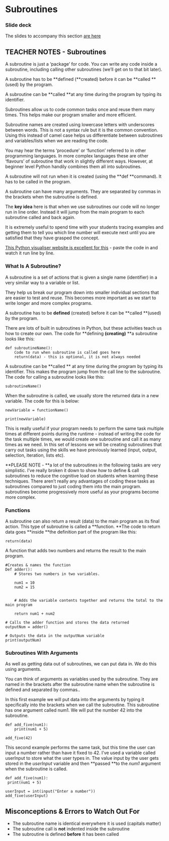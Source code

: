 # Subroutines

### Slide deck
The slides to accompany this section [are here](https://docs.google.com/presentation/d/1Xmo3ZSVzCj0DXMMvFfVt1wN_ywjROf3al3XcKkdC96k/edit?usp=sharing)

## TEACHER NOTES - Subroutines

A subroutine is just a ‘package’ for code.  You can write any code inside a subroutine, including calling other subroutines (we’ll get on to that bit later).

A subroutine has to be **defined (**created) before it can be **called **(used) by the program.

A subroutine can be **called **at any time during the program by typing its identifier.

Subroutines allow us to code common tasks once and reuse them many times.  This helps make our program smaller and more efficient.

Subroutine names are created using lowercase letters with underscores between words.  This is not a syntax rule but it is the common convention.  Using this instead of camel case helps us differentiate between subroutines and variables/lists when we are reading the code.

You may hear the terms ‘procedure’ or ‘function’ referred to in other programming languages.  In more complex languages these are other ‘flavours’ of subroutine that work in slightly different ways.  However, at beginner level Python handily combines them all into subroutines.

A subroutine will not run when it is created (using the **def **command). It has to be called in the program.

A subroutine can have many arguments.  They are separated by commas in the brackets when the subroutine is defined.

The **key idea** here is that when we use subroutines our code will no longer run in line order.  Instead it will jump from the main program to each subroutine called and back again.

It is extremely useful to spend time with your students tracing examples and getting them to tell you which line number will execute next until you are satisfied that they have grasped the concept.  

[This Python visualiser website is excellent for this](http://pythontutor.com/visualize.html#mode=edit) - paste the code in and watch it run line by line. 

### What Is A Subroutine?

A subroutine is a set of actions that is given a single name (identifier) in a very similar way to a variable or list.

They help us break our program down into smaller individual sections that are easier to test and reuse.  This becomes more important as we start to write longer and more complex programs.

A subroutine has to be **defined** (created) before it can be **called **(used) by the program.

There are lots of built in subroutines in Python, but these activities teach us how to create our own.  The code for **defining **(creating)** **a subroutine looks like this:


```
def subroutineName():
	Code to run when subroutine is called goes here
	return(data) - this is optional, it is not always needed
```


A subroutine can be **called ** at any time during the program by typing its identifier.  This makes the program jump from the call line to the subroutine. The code for calling a subroutine looks like this:


```
subroutineName()
```

When the subroutine is called, we usually store the returned data in a new variable.  The code for this is below:

```
newVariable = functionName()

print(newVariable)
```

This is really useful if your program needs to perform the same task multiple times at different points during the runtime - instead of writing the code for the task multiple times, we would create one subroutine and call it as many times as we need.  In this set of lessons we will be creating subroutines that carry out tasks using the skills we have previously learned (input, output, selection, iteration, lists etc).

**PLEASE NOTE - **a lot of the subroutines in the following tasks are very simplistic.  I’ve really broken it down to show _how_ to define & call subroutines to reduce the cognitive load on students when learning these techniques.  There aren’t really any advantages of coding these tasks as subroutines compared to just coding them into the main program.  subroutines become progressively more useful as your programs become more complex.



### Functions

A subroutine can also return a result (data) to the main program as its final action.  This type of subroutine is called a **function. **The code to return data goes **inside **the definition part of the program like this:


```
return(data)
```
A function that adds two numbers and returns the result to the main program.

```
#Creates & names the function
Def adder():
	# Stores two numbers in two variables.

	num1 = 10
	num2 = 15


    # Adds the variable contents together and returns the total to the main program

	return num1 + num2

# Calls the adder function and stores the data returned
outputNum = adder()

# Outputs the data in the outputNum variable
print(outputNum)
```

### Subroutines With Arguments

As well as getting data out of subroutines, we can put data in.  We do this using arguments.  

You can think of arguments as variables used by the subroutine.  They are named in the brackets after the subroutine name when the subroutine is defined and separated by commas..

In this first example we will put data into the arguments by typing it specifically into the brackets when we call the subroutine.  This subroutine has one argument called num1.  We will put the number 42 into the subroutine.

```
def add_five(num1):
	print(num1 + 5)

add_five(42)
```

This second example performs the same task, but this time the user can input a number rather than have it fixed to 42.  I’ve used a variable called userInput to store what the user types in.  The value input by the user gets stored in the _userInput_ variable and then **passed **to the _num1_ argument when the subroutine is called.

```
def add_five(num1):
 print(num1 + 5)

userInput = int(input("Enter a number"))
add_five(userInput)
```

## Misconceptions & Errors to Watch Out For

- The subroutine name is identical everywhere it is used (capitals matter)
- The subroutine call is **not** indented inside the subroutine
- The subroutine is defined **before** it has been called